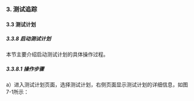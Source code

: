 ### 3. 测试追踪

#### 3.3 测试计划

##### 3.3.8 启动测试计划

本节主要介绍启动测试计划的具体操作过程。

##### 3.3.8.1 操作步骤

a）进入测试计划页面，选择测试计划，右侧页面显示测试计划的详细信息，如图7-1所示：
